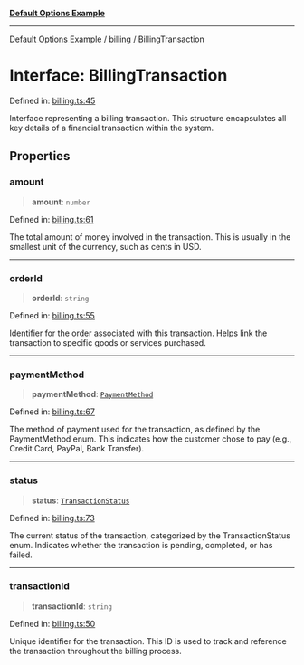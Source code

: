 [**Default Options Example**](../../README.md)

***

[Default Options Example](../../modules.md) / [billing](../README.md) / BillingTransaction

# Interface: BillingTransaction

Defined in: [billing.ts:45](https://github.com/typedoc2md/dummy-typescript-api/blob/main/src/billing.ts#L45)

Interface representing a billing transaction.
This structure encapsulates all key details of a financial transaction within the system.

## Properties

### amount

> **amount**: `number`

Defined in: [billing.ts:61](https://github.com/typedoc2md/dummy-typescript-api/blob/main/src/billing.ts#L61)

The total amount of money involved in the transaction. This is usually in the smallest unit of the currency,
such as cents in USD.

***

### orderId

> **orderId**: `string`

Defined in: [billing.ts:55](https://github.com/typedoc2md/dummy-typescript-api/blob/main/src/billing.ts#L55)

Identifier for the order associated with this transaction. Helps link the transaction to specific goods or services purchased.

***

### paymentMethod

> **paymentMethod**: [`PaymentMethod`](../enumerations/PaymentMethod.md)

Defined in: [billing.ts:67](https://github.com/typedoc2md/dummy-typescript-api/blob/main/src/billing.ts#L67)

The method of payment used for the transaction, as defined by the PaymentMethod enum.
This indicates how the customer chose to pay (e.g., Credit Card, PayPal, Bank Transfer).

***

### status

> **status**: [`TransactionStatus`](../enumerations/TransactionStatus.md)

Defined in: [billing.ts:73](https://github.com/typedoc2md/dummy-typescript-api/blob/main/src/billing.ts#L73)

The current status of the transaction, categorized by the TransactionStatus enum. Indicates whether the
transaction is pending, completed, or has failed.

***

### transactionId

> **transactionId**: `string`

Defined in: [billing.ts:50](https://github.com/typedoc2md/dummy-typescript-api/blob/main/src/billing.ts#L50)

Unique identifier for the transaction. This ID is used to track and reference the transaction
throughout the billing process.
